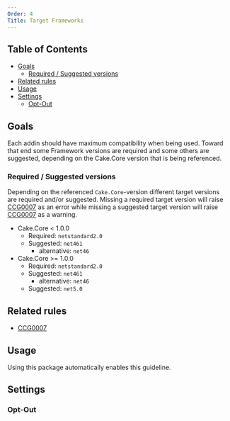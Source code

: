 ```yaml
---
Order: 4
Title: Target Frameworks
---
```


<!-- START doctoc generated TOC please keep comment here to allow auto update -->
<!-- DON'T EDIT THIS SECTION, INSTEAD RE-RUN doctoc TO UPDATE -->
## Table of Contents

- [Goals](#goals)
  - [Required / Suggested versions](#required--suggested-versions)
- [Related rules](#related-rules)
- [Usage](#usage)
- [Settings](#settings)
  - [Opt-Out](#opt-out)

<!-- END doctoc generated TOC please keep comment here to allow auto update -->

## Goals

Each addin should have maximum compatibility when being used. Toward that end some Framework versions are required and some others are 
suggested, depending on the Cake.Core version that is being referenced. 

### Required / Suggested versions

Depending on the referenced `Cake.Core`-version different target versions are required and/or suggested.
Missing a required target version will raise [CCG0007](../rules/ccg0007) as an error
while missing a suggested target version will raise [CCG0007](../rules/ccg0007) as a warning.

* Cake.Core < 1.0.0
  * Required: `netstandard2.0`
  * Suggested: `net461`
    * alternative: `net46`
* Cake.Core >= 1.0.0
  * Required: `netstandard2.0`
  * Suggested: `net461`
    * alternative: `net46`
  * Suggested: `net5.0`

## Related rules

 * [CCG0007](../rules/ccg0007)

## Usage

Using this package automatically enables this guideline.

## Settings

### Opt-Out

<?! Include "../settings/fragments/OmitTargetFramework.md" /?>
